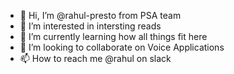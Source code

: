 - 👋 Hi, I’m @rahul-presto from PSA team
- 👀 I’m interested in intersting reads
- 🌱 I’m currently learning how all things fit here
- 💞️ I’m looking to collaborate on Voice Applications
- 📫 How to reach me @rahul on slack

<!---
rahul-presto/rahul-presto is a ✨ special ✨ repository because its `README.md` (this file) appears on your GitHub profile.
You can click the Preview link to take a look at your changes.
--->
